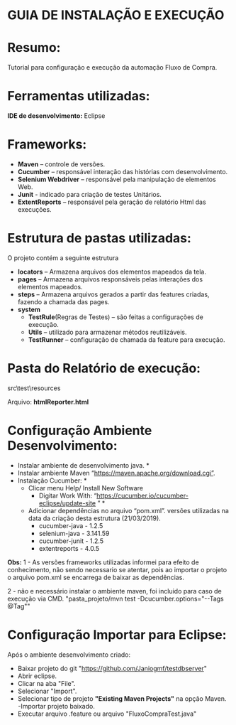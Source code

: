 # GUIA DE INSTALAÇÃO E EXECUÇÃO

# Resumo: 
Tutorial para configuração e execução da automação Fluxo de Compra.

# Ferramentas utilizadas:
**IDE de desenvolvimento:** Eclipse

# Frameworks: 
- **Maven** – controle de versões.
- **Cucumber** – responsável interação das histórias com desenvolvimento.
- **Selenium Webdriver** – responsável pela manipulação de elementos Web.
- **Junit** -  indicado para criação de testes Unitários.
- **ExtentReports** – responsável pela geração de relatório Html das execuções.

# Estrutura de pastas utilizadas:
O projeto contém a seguinte estrutura
- **locators** – Armazena arquivos dos elementos mapeados da tela.
- **pages** – Armazena arquivos responsáveis pelas interações dos elementos mapeados.
- **steps** – Armazena arquivos gerados a partir das features criadas, fazendo a chamada das pages.
- **system**
	- **TestRule**(Regras de Testes) – são feitas a configurações de execução.
	- **Utils** – utilizado para armazenar métodos reutilizáveis.
 	- **TestRunner** – configuração de chamada da feature para execução.

# Pasta do Relatório de execução:
src\test\resources

Arquivo: **htmlReporter.html**

# Configuração Ambiente Desenvolvimento: 
- Instalar ambiente de desenvolvimento java. *
- Instalar ambiente Maven “https://maven.apache.org/download.cgi”.
- Instalação Cucumber: *
  - Clicar menu Help/ Install New Software
	- Digitar Work With: 
      “https://cucumber.io/cucumber-eclipse/update-site ” *
  - Adicionar dependências no arquivo “pom.xml”.
versões utilizadas na data da criação desta estrutura (21/03/2019).
    - cucumber-java - 1.2.5
    - selenium-java - 3.141.59
    - cucumber-junit - 1.2.5
    - extentreports - 4.0.5

**Obs:** 
1 - As versões frameworks utilizadas informei para efeito de conhecimento, não sendo necessario se atentar, pois ao importar o projeto o arquivo pom.xml se encarrega de baixar as dependências. 

2 - não e necessário instalar o ambiente maven, foi incluido para caso de execução via CMD.
"pasta_projeto/mvn test -Dcucumber.options="--Tags @Tag""


# Configuração Importar para Eclipse:
Após o ambiente desenvolvimento criado:
- Baixar projeto do git "https://github.com/Janiogmf/testdbserver"
- Abrir eclipse.
- Clicar na aba "File".
- Selecionar "Import".
- Selecionar tipo de projeto **"Existing Maven Projects"** na opção Maven.
	-Importar projeto baixado.
- Executar arquivo .feature ou arquivo "FluxoCompraTest.java"
